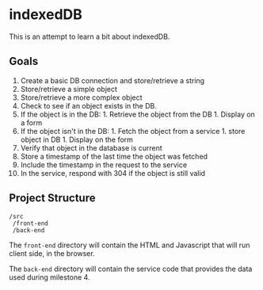 # indexedDB

This is an attempt to learn a bit about indexedDB.

## Goals

1. Create a basic DB connection and store/retrieve a string
1. Store/retrieve a simple object
1. Store/retrieve a more complex object
1. Check to see if an object exists in the DB.
  1. If the object is in the DB:
    1. Retrieve the object from the DB
    1. Display on a form
  1. If the object isn't in the DB:
    1. Fetch the object from a service
    1. store object in DB
    1. Display on the form
1. Verify that object in the database is current
  1. Store a timestamp of the last time the object was fetched
  1. Include the timestamp in the request to the service
  1. In the service, respond with 304 if the object is still valid

## Project Structure

```
/src
 /front-end
 /back-end
```

The `front-end` directory will contain the HTML and Javascript that
will run client side, in the browser.

The `back-end` directory will contain the service code that provides
the data used during milestone 4.